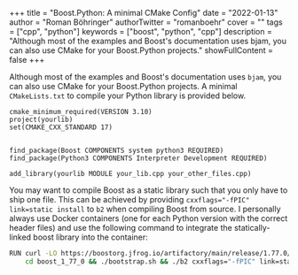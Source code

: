 +++
title = "Boost.Python: A minimal CMake Config"
date = "2022-01-13"
author = "Roman Böhringer"
authorTwitter = "romanboehr"
cover = ""
tags = ["cpp", "python"]
keywords = ["boost", "python", "cpp"]
description = "Although most of the examples and Boost's documentation uses bjam, you can also use CMake for your Boost.Python projects."
showFullContent = false
+++

Although most of the examples and Boost's documentation uses `bjam`, you can also use CMake for your Boost.Python projects. A minimal `CMakeLists.txt` to compile your Python library is provided below.

```text
cmake_minimum_required(VERSION 3.10)
project(yourlib)
set(CMAKE_CXX_STANDARD 17)


find_package(Boost COMPONENTS system python3 REQUIRED)
find_package(Python3 COMPONENTS Interpreter Development REQUIRED)

add_library(yourlib MODULE your_lib.cpp your_other_files.cpp)
```

You may want to compile Boost as a static library such that you only have to ship one file. This can be achieved by providing `cxxflags="-fPIC" link=static install` to `b2` when compiling Boost from source. I personally always use Docker containers (one for each Python version with the correct header files) and use the following command to integrate the statically-linked boost library into the container:
```sh
RUN curl -LO https://boostorg.jfrog.io/artifactory/main/release/1.77.0/source/boost_1_77_0.tar.gz && tar -xvf boost_1_77_0.tar.gz && \
    cd boost_1_77_0 && ./bootstrap.sh && ./b2 cxxflags="-fPIC" link=static install && cd .. && rm -rf boost*
```